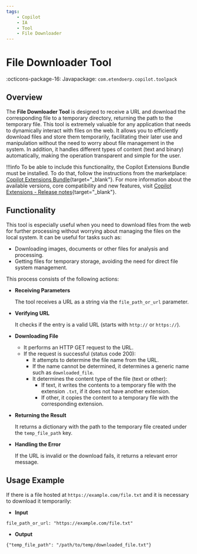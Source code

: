 ```yaml
---
tags:
    - Copilot
    - IA
    - Tool
    - File Downloader
---
```


# File Downloader Tool

:octicons-package-16: Javapackage: `com.etendoerp.copilot.toolpack`

## Overview

The **File Downloader Tool** is designed to receive a URL and download the corresponding file to a temporary directory, returning the path to the temporary file. This tool is extremely valuable for any application that needs to dynamically interact with files on the web. It allows you to efficiently download files and store them temporarily, facilitating their later use and manipulation without the need to worry about file management in the system. In addition, it handles different types of content (text and binary) automatically, making the operation transparent and simple for the user.

!!!info
    To be able to include this functionality, the Copilot Extensions Bundle must be installed. To do that, follow the instructions from the marketplace: [Copilot Extensions Bundle](https://marketplace.etendo.cloud/?#/product-details?module=82C5DA1B57884611ABA8F025619D4C05){target="\_blank"}. For more information about the available versions, core compatibility and new features, visit [Copilot Extensions - Release notes](../../../whats-new/release-notes/etendo-copilot/bundles/release-notes.md){target="\_blank"}.

## Functionality

This tool is especially useful when you need to download files from the web for further processing without worrying about managing the files on the local system. It can be useful for tasks such as:

- Downloading images, documents or other files for analysis and processing.
- Getting files for temporary storage, avoiding the need for direct file system management.

This process consists of the following actions:

- **Receiving Parameters**
    
    The tool receives a URL as a string via the `file_path_or_url` parameter.

- **Verifying URL**
    
    It checks if the entry is a valid URL (starts with `http://` or `https://`).

- **Downloading File**

    - It performs an HTTP GET request to the URL.
    - If the request is successful (status code 200):
        - It attempts to determine the file name from the URL.
        - If the name cannot be determined, it determines a generic name such as
        `downloaded_file`.
        - It determines the content type of the file (text or other):
            - If text, it writes the contents to a temporary file with the extension `.txt`, if it does not have another extension.
            - If other, it copies the content to a temporary file with the corresponding extension.

- **Returning the Result**
    
    It returns a dictionary with the path to the temporary file created under the `temp_file_path` key.

- **Handling the Error**

    If the URL is invalid or the download fails, it returns a relevant error message.

## Usage Example

If there is a file hosted at `https://example.com/file.txt` and it is necessary to download it temporarily:

- **Input**

```
file_path_or_url: "https://example.com/file.txt"
```

- **Output**

```
{"temp_file_path": "/path/to/temp/downloaded_file.txt"}
```